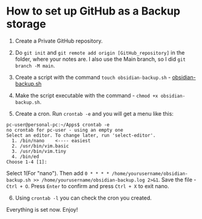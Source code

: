 # How to set up GitHub as a Backup storage 


1. Create a Private GitHub repository. <br>

2. Do `git init` and `git remote add origin [GitHub_repository]` in the folder, where your notes are. I also use the Main branch, so I did `git branch -M main`. <br>

3. Create a script with the command `touch obsidian-backup.sh` - [obsidian-backup.sh](https://github.com/DenisBuserski/Docs/blob/main/obsidian-backup.sh) <br>

4. Make the script executable with the command - `chmod +x obsidian-backup.sh`. <br>

5. Create a cron. Run `crontab -e` and you will get a menu like this:
  ```
  pc-user@personal-pc:~/Apps$ crontab -e
  no crontab for pc-user - using an empty one
  Select an editor. To change later, run 'select-editor'.
    1. /bin/nano    <---- easiest
    2. /usr/bin/vim.basic
    3. /usr/bin/vim.tiny
    4. /bin/ed
  Choose 1-4 [1]:
  ```
  Select 1(For "nano"). Then add `0 * * * * /home/yourusername/obsidian-backup.sh >> /home/yourusername/obsidian-backup.log 2>&1`. Save the file - `Ctrl + O`. Press `Enter` to confirm and press `Ctrl + X` to exit nano. <br>

6. Using `crontab -l` you can check the cron you created. <br>

Everything is set now. Enjoy!
